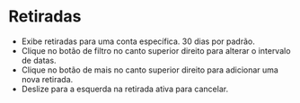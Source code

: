 # **Retiradas**

- Exibe retiradas para uma conta específica. 30 dias por padrão.
- Clique no botão de filtro no canto superior direito para alterar o intervalo de datas.
- Clique no botão de mais no canto superior direito para adicionar uma nova retirada.
- Deslize para a esquerda na retirada ativa para cancelar.